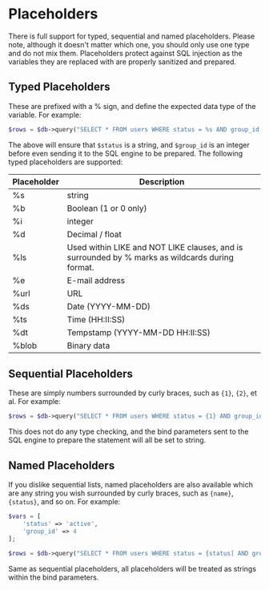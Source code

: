 
# Placeholders

There is full support for typed, sequential and named placeholders.  Please note, although it doesn't matter which one, you should only use one type and do not mix them.  Placeholders protect against SQL injection as the variables they are replaced with are properly sanitized and prepared.

## Typed Placeholders

These are prefixed with a % sign, and define the expected data type of the variable.  For example:

~~~php
$rows = $db->query("SELECT * FROM users WHERE status = %s AND group_id = %i", $status, $group_id);
~~~

The above will ensure that `$status` is a string, and `$group_id` is an integer before even sending it to the SQL engine to be prepared.  The following typed placeholders are supported:

Placeholder | Description
------------- |------------- 
%s | string
%b | Boolean (1 or 0 only)
%i | integer
%d | Decimal / float
%ls | Used within LIKE and NOT LIKE clauses, and is surrounded by % marks as wildcards during format.
%e | E-mail address
%url | URL
%ds | Date (YYYY-MM-DD)
%ts | Time (HH:II:SS)
%dt | Tempstamp (YYYY-MM-DD HH:II:SS)
%blob | Binary data


## Sequential Placeholders

These are simply numbers surrounded by curly braces, such as `{1}`, `{2}`, et al.  For example:

~~~php
$rows = $db->query("SELECT * FROM users WHERE status = {1} AND group_id = {2}", $status, $group_id);
~~~

This does not do any type checking, and the bind parameters sent to the SQL engine to prepare the statement will all be set to string.


## Named Placeholders

If you dislike sequential lists, named placeholders are also available which are any string you wish surrounded by curly braces, such as `{name}`, `{status}`, and so on.  For example:

~~~php
$vars = [
    'status' => 'active', 
    'group_id' => 4
];

$rows = $db->query("SELECT * FROM users WHERE status = {status] AND group_id = {group_id}", $vars);
~~~

Same as sequential placeholders, all placeholders will be treated as strings within the bind parameters.


